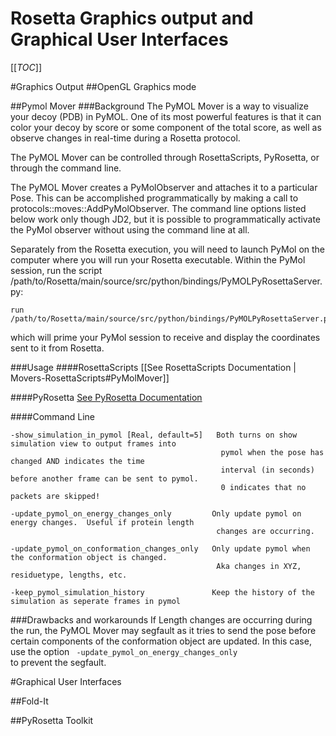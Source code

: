 # Rosetta Graphics output and Graphical User Interfaces

[[_TOC_]]

#Graphics Output
##OpenGL Graphics mode

##Pymol Mover
###Background
The PyMOL Mover is a way to visualize your decoy (PDB) in PyMOL. One of its most powerful features is that it can color your decoy by score or some component of the total score, as well as observe changes in real-time during a Rosetta protocol. 

The PyMOL Mover can be controlled through RosettaScripts, PyRosetta, or through the command line.

The PyMOL Mover creates a PyMolObserver and attaches it to a particular Pose.  This can be accomplished programmatically by making a call to protocols::moves::AddPyMolObserver.  The command line options listed below work only though JD2, but it is possible to programmatically activate the PyMol observer without using the command line at all.

Separately from the Rosetta execution, you will need to launch PyMol on the computer where you will run your Rosetta executable.  Within the PyMol session, run the script /path/to/Rosetta/main/source/src/python/bindings/PyMOLPyRosettaServer.py:

    run /path/to/Rosetta/main/source/src/python/bindings/PyMOLPyRosettaServer.py

which will prime your PyMol session to receive and display the coordinates sent to it from Rosetta.

###Usage
####RosettaScripts
[[See RosettaScripts Documentation | Movers-RosettaScripts#PyMolMover]]

####PyRosetta
[See PyRosetta Documentation](http://www.pyrosetta.org/tutorials#TOC-PyMOL_Mover)

####Command Line

```
-show_simulation_in_pymol [Real, default=5]   Both turns on show simulation view to output frames into 
                                               pymol when the pose has changed AND indicates the time
                                               interval (in seconds) before another frame can be sent to pymol.
                                               0 indicates that no packets are skipped!

-update_pymol_on_energy_changes_only         Only update pymol on energy changes.  Useful if protein length
                                              changes are occurring.

-update_pymol_on_conformation_changes_only   Only update pymol when the conformation object is changed.  
                                              Aka changes in XYZ, residuetype, lengths, etc.
  
-keep_pymol_simulation_history               Keep the history of the simulation as seperate frames in pymol

```
###Drawbacks and workarounds
If Length changes are occurring during the run, the PyMOL Mover may segfault as it tries to send the pose before certain components of the conformation object are updated.  In this case, use the option <code> -update_pymol_on_energy_changes_only </code> to prevent the segfault.

#Graphical User Interfaces

##Fold-It

##PyRosetta Toolkit